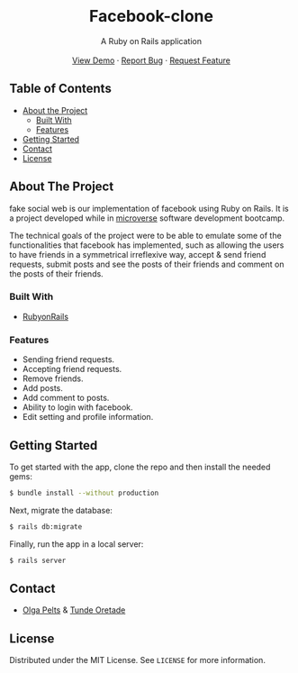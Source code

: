 <br />
<p align="center">
  <h1 align="center">Facebook-clone</h1>

  <p align="center">
    A Ruby on Rails application
    <br />
    <br />
    <a href="https://fake-social-media.herokuapp.com/">View Demo</a>
    ·
    <a href="https://github.com/pelzolga123/Facebook-clone/issues">Report Bug</a>
    ·
    <a href="https://github.com/pelzolga123/Facebook-clone/issues">Request Feature</a>
  </p>
</p>


<!-- TABLE OF CONTENTS -->
## Table of Contents

* [About the Project](#about-the-project)
  * [Built With](#built-with)
  * [Features](#Features)
* [Getting Started](#getting-started)
* [Contact](#Contact)
* [License](#license)




<!-- ABOUT THE PROJECT -->
## About The Project

fake social web is our implementation of facebook using Ruby on Rails. It is a project developed while in [microverse](http://microverse.org/) software development bootcamp. 

The technical goals of the project were to be able to emulate some of the functionalities that facebook has implemented, such as allowing the users to have friends in a symmetrical irreflexive way, accept & send friend requests, submit posts and see the posts of their friends and comment on the posts of their friends.

### Built With
* [RubyonRails](https://rubyonrails.org/)


### Features
- Sending friend requests.
- Accepting friend requests.
- Remove friends.
- Add posts.
- Add comment to posts.
- Ability to login with facebook.
- Edit setting and profile information.


<!-- GETTING STARTED -->
## Getting Started
To get started with the app, clone the repo and then install the needed gems:
```sh
$ bundle install --without production
```

Next, migrate the database:
```sh
$ rails db:migrate
```

Finally, run the app in a local server:
```sh
$ rails server
```
## Contact
* [Olga Pelts](https://github.com/pelzolga123) & [Tunde Oretade](https://github.com/tundeiness)


<!-- LICENSE -->
## License

Distributed under the MIT License. See `LICENSE` for more information.

